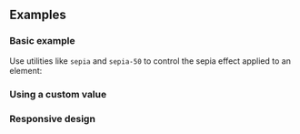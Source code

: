 <ApiTable
  rows=
/>

## Examples

### Basic example

Use utilities like `sepia` and `sepia-50` to control the sepia effect applied to an element:

### Using a custom value

### Responsive design